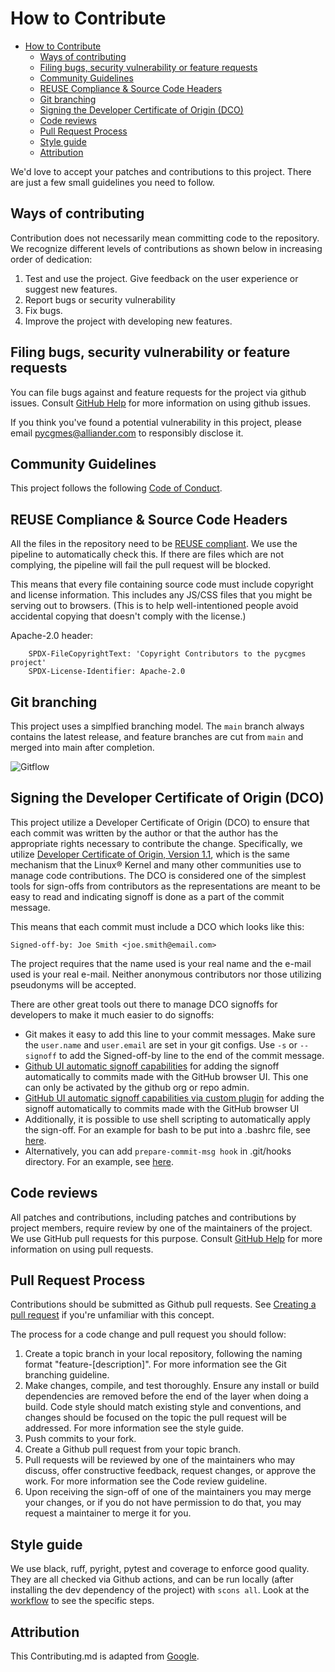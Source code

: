 <!--
SPDX-FileCopyrightText: 2023 Alliander

SPDX-License-Identifier: Apache-2.0
-->

# How to Contribute

- [How to Contribute](#how-to-contribute)
  - [Ways of contributing](#ways-of-contributing)
  - [Filing bugs, security vulnerability or feature requests](#filing-bugs-security-vulnerability-or-feature-requests)
  - [Community Guidelines](#community-guidelines)
  - [REUSE Compliance \& Source Code Headers](#reuse-compliance--source-code-headers)
  - [Git branching](#git-branching)
  - [Signing the Developer Certificate of Origin (DCO)](#signing-the-developer-certificate-of-origin-dco)
  - [Code reviews](#code-reviews)
  - [Pull Request Process](#pull-request-process)
  - [Style guide](#style-guide)
  - [Attribution](#attribution)

We'd love to accept your patches and contributions to this project. There are
just a few small guidelines you need to follow.

## Ways of contributing

Contribution does not necessarily mean committing code to the repository.
We recognize different levels of contributions as shown below in increasing order of dedication:

1. Test and use the project. Give feedback on the user experience or suggest new features.
2. Report bugs or security vulnerability
3. Fix bugs.
4. Improve the project with developing new features.

## Filing bugs, security vulnerability or feature requests

You can file bugs against and feature requests for the project via github issues. Consult [GitHub Help](https://docs.github.com/en/free-pro-team@latest/github/managing-your-work-on-github/creating-an-issue) for more
information on using github issues.

If you think you've found a potential vulnerability in this project, please
email <pycgmes@alliander.com> to responsibly disclose it.

## Community Guidelines

This project follows the following [Code of Conduct](CODE_OF_CONDUCT.md).

## REUSE Compliance & Source Code Headers

All the files in the repository need to be [REUSE compliant](https://reuse.software/).
We use the pipeline to automatically check this.
If there are files which are not complying, the pipeline will fail the pull request will be blocked.

This means that every file containing source code must include copyright and license
information. This includes any JS/CSS files that you might be serving out to
browsers. (This is to help well-intentioned people avoid accidental copying that
doesn't comply with the license.)

Apache-2.0 header:

```text
    SPDX-FileCopyrightText: 'Copyright Contributors to the pycgmes project'
    SPDX-License-Identifier: Apache-2.0
```

## Git branching

This project uses a simplfied branching model. The `main` branch always contains the latest release, and feature branches are cut from `main` and merged into main after completion.

![Gitflow](img/gitflow.svg)

## Signing the Developer Certificate of Origin (DCO)

This project utilize a Developer Certificate of Origin (DCO) to ensure that
each commit was written by the author or that the author has the appropriate rights
necessary to contribute the change.
Specifically, we utilize [Developer Certificate of Origin, Version 1.1](http://developercertificate.org/),
which is the same mechanism that the Linux® Kernel and many other communities use to manage code contributions.
The DCO is considered one of the simplest tools for sign-offs from contributors as the representations are
meant to be easy to read and indicating signoff is done as a part of the commit message.

This means that each commit must include a DCO which looks like this:

`Signed-off-by: Joe Smith <joe.smith@email.com>`

The project requires that the name used is your real name and the e-mail used is your real e-mail.
Neither anonymous contributors nor those utilizing pseudonyms will be accepted.

There are other great tools out there to manage DCO signoffs for developers to make it much easier to do signoffs:

* Git makes it easy to add this line to your commit messages. Make sure the `user.name` and `user.email` are set in your git configs. Use `-s` or `--signoff` to add the Signed-off-by line to the end of the commit message.
* [Github UI automatic signoff capabilities](https://github.blog/changelog/2022-06-08-admins-can-require-sign-off-on-web-based-commits/) for adding the signoff automatically to commits made with the GitHub browser UI. This one can only be activated by the github org or repo admin.
* [GitHub UI automatic signoff capabilities via custom plugin]( https://github.com/scottrigby/dco-gh-ui ) for adding the signoff automatically to commits made with the GitHub browser UI
* Additionally, it is possible to use shell scripting to automatically apply the sign-off. For an example for bash to be put into a .bashrc file, see [here](https://wiki.lfenergy.org/display/HOME/Contribution+and+Compliance+Guidelines+for+LF+Energy+Foundation+hosted+projects).
* Alternatively, you can add `prepare-commit-msg hook` in .git/hooks directory. For an example, see [here](https://github.com/Samsung/ONE-vscode/wiki/ONE-vscode-Developer's-Certificate-of-Origin).

## Code reviews

All patches and contributions, including patches and contributions by project members, require review by one of the maintainers of the project. We
use GitHub pull requests for this purpose. Consult
[GitHub Help](https://help.github.com/articles/about-pull-requests/) for more
information on using pull requests.

## Pull Request Process

Contributions should be submitted as Github pull requests. See [Creating a pull request](https://docs.github.com/en/github/collaborating-with-issues-and-pull-requests/creating-a-pull-request) if you're unfamiliar with this concept.

The process for a code change and pull request you should follow:

1. Create a topic branch in your local repository, following the naming format
"feature-[description]". For more information see the Git branching guideline.
1. Make changes, compile, and test thoroughly. Ensure any install or build dependencies are removed before the end of the layer when doing a build. Code style should match existing style and conventions, and changes should be focused on the topic the pull request will be addressed. For more information see the style guide.
1. Push commits to your fork.
1. Create a Github pull request from your topic branch.
1. Pull requests will be reviewed by one of the maintainers who may discuss, offer constructive feedback, request changes, or approve
the work. For more information see the Code review guideline.
1. Upon receiving the sign-off of one of the maintainers you may merge your changes, or if you
   do not have permission to do that, you may request a maintainer to merge it for you.

## Style guide

We use black, ruff, pyright, pytest and coverage to enforce good quality.
They are all checked via Github actions, and can be run locally (after installing the
dev dependency of the project) with `scons all`. Look at the [workflow](.github/workflows/_core.yaml) to see the specific steps.

## Attribution

This Contributing.md is adapted from [Google](https://github.com/google/new-project/blob/master/docs/contributing.md).
